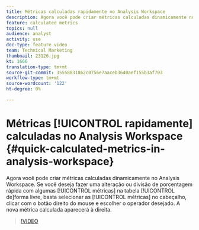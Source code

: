 ```yaml
---
title: Métricas calculadas rapidamente no Analysis Workspace
description: Agora você pode criar métricas calculadas dinamicamente no Analysis Workspace.  Se você deseja fazer uma alteração ou divisão de porcentagem rápida com algumas métricas na tabela de forma livre, selecione as métricas no cabeçalho, clique com o botão direito do mouse e escolha o operador desejado.  A nova métrica calculada aparecerá à direita.
feature: calculated metrics
topics: null
audience: analyst
activity: use
doc-type: feature video
team: Technical Marketing
thumbnail: 23126.jpg
kt: 1666
translation-type: tm+mt
source-git-commit: 35558831862c0756e7aaceb3640aef155b3af703
workflow-type: tm+mt
source-wordcount: '122'
ht-degree: 0%

---
```



# Métricas [!UICONTROL rapidamente] calculadas no Analysis Workspace {#quick-calculated-metrics-in-analysis-workspace}

Agora você pode criar métricas  calculadas dinamicamente no Analysis Workspace.  Se você deseja fazer uma alteração ou divisão de porcentagem rápida com algumas [!UICONTROL métricas] na tabela [!UICONTROL de]forma livre, basta selecionar as [!UICONTROL métricas] no cabeçalho, clicar com o botão direito do mouse e escolher o operador desejado.  A nova métrica  calculada aparecerá à direita.

>[!VIDEO](https://video.tv.adobe.com/v/23126/?quality=12)
